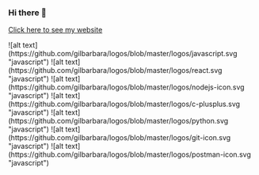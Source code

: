 ### Hi there 👋

<!--
**BikrantaS/BikrantaS** is a ✨ _special_ ✨ repository because its `README.md` (this file) appears on your GitHub profile.

Here are some ideas to get you started:

- 🔭 I’m currently working on ...
- 🌱 I’m currently learning ...
- 👯 I’m looking to collaborate on ...
- 🤔 I’m looking for help with ...
- 💬 Ask me about ...
- 📫 How to reach me: ...
- 😄 Pronouns: ...
- ⚡ Fun fact: ...
-->



[Click here to see my website](https://bikrantasarkar.netlify.app "Bikranta's website")


<p>
![alt text](https://github.com/gilbarbara/logos/blob/master/logos/javascript.svg "javascript")
![alt text](https://github.com/gilbarbara/logos/blob/master/logos/react.svg "javascript")
![alt text](https://github.com/gilbarbara/logos/blob/master/logos/nodejs-icon.svg "javascript")
![alt text](https://github.com/gilbarbara/logos/blob/master/logos/c-plusplus.svg "javascript")
![alt text](https://github.com/gilbarbara/logos/blob/master/logos/python.svg "javascript")
![alt text](https://github.com/gilbarbara/logos/blob/master/logos/git-icon.svg "javascript")
![alt text](https://github.com/gilbarbara/logos/blob/master/logos/postman-icon.svg "javascript")
 </p


<!-- https://github.com/gilbarbara/logos/blob/master/logos/c-plusplus.
https://github.com/gilbarbara/logos/blob/master/logos/c-plusplus.svg

https://github.com/gilbarbara/logos/blob/master/logos/python.svg

https://github.com/gilbarbara/logos/blob/master/logos/git-icon.svg

https://github.com/gilbarbara/logos/blob/master/logos/postman-icon.svg
 -->


